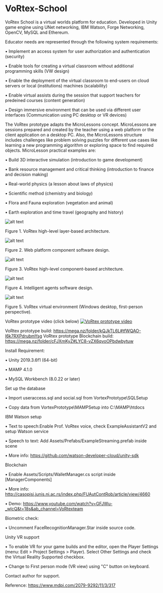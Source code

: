 # VoRtex-School
VoRtex School is a virtual worlds platform for education. Developed in Unity game engine using UNet networking, IBM Watson, Forge Networking, OpenCV, MySQL and Ethereum.

Educator needs are represented through the following system requirements:

•	Implement an access system for user authorization and authentication (security)

•	Enable tools for creating a virtual classroom without additional programming skills (VW design)

•	Enable the deployment of the virtual classroom to end-users on cloud servers or local (institutions) machines (scalability)

•	Enable virtual assists during the session that support teachers for predeined courses (content generation)

•	Design immersive environment that can be used via different user interfaces (Communication using PC desktop or VR devices)



The VoRtex prototype adapts the MicroLessons concept. MicroLessons are sessions prepared and created by the teacher using a web platform or the client application on a desktop PC. Also, the MicroLessons structure includes challenges like problem solving puzzles for different use cases like learning a new programming algorithm or exploring space to find required objects. MicroLesson practical examples are:

•	Build 3D interactive simulation (introduction to game development)

•	Bank resource management and critical thinking (introduction to finance and decision making)

•	Real-world physics (a lesson about laws of physics)

•	Scientific method (chemistry and biology)

•	Flora and Fauna exploration (vegetation and animal)

•	Earth exploration and time travel (geography and history)


![alt text](https://github.com/Aca1990/VoRtex-School/blob/master/Pictures/VoRtex%20high-level%20layer-based%20architecture.png?raw=true)

Figure 1. VoRtex high-level layer-based architecture.


![alt text](https://github.com/Aca1990/VoRtex-School/blob/master/Pictures/Web%20platform%20component%20software%20design.png?raw=true)

Figure 2. Web platform component software design.


![alt text](https://github.com/Aca1990/VoRtex-School/blob/master/Pictures/VoRtex%20high-level%20component-based%20architecture.png?raw=true)

Figure 3. VoRtex high-level component-based architecture.

![alt text](https://github.com/Aca1990/VoRtex-School/blob/master/Pictures/Intelligent%20agents%20software%20design.png?raw=true)

Figure 4. Intelligent agents software design.


![alt text](https://github.com/Aca1990/VoRtex-School/blob/master/Pictures/VoRtex%20virtual%20environment%20(Windows%20desktop%2C%20first-person%20perspective).png?raw=true)

Figure 5. VoRtex virtual environment (Windows desktop, first-person perspective).



VoRtex prototype video (click below)
[![VoRtex prototype video](https://github.com/Aca1990/VoRtex-School/blob/master/Pictures/VoRtex%20virtual%20environment%20(Windows%20desktop%2C%20third-person%20perspective).png)](https://www.youtube.com/watch?v=xmUY6tadgkA&ab_channel=VoRtexteam "VoRtex prototype video")

VoRtex prototype build: https://mega.nz/folder/kQJkTL6L#tfWQAO-l6k7RXPdrubmYsg
VoRtex prototype Blockchain build: https://mega.nz/folder/cFJXmKyZ#LYC8-vZX6qvoOPbdwbytuw

Install Requirement:

•	Unity 2019.3.6f1 (64-bit)

•	MAMP 4.1.0

•	MySQL Workbench (8.0.22 or later)

Set up the database

•	Import useraccess.sql and social.sql from VortexPrototype\SQLSetup

•	Copy data from VortexPrototype\MAMPSetup into C:\MAMP\htdocs

IBM Watson setup

•	Text to speech:Enable Prof. VoRtex voice, check ExampleAssistantV2 and setup Watson service

•	Speech to text: Add Assets/Prefabs/ExampleStreaming.prefab inside scene

•	More info: https://github.com/watson-developer-cloud/unity-sdk

Blockchain

•	Enable Assets/Scripts/WalletManager.cs script inside [ManagerComponents]

•	More info: http://casopisi.junis.ni.ac.rs/index.php/FUAutContRob/article/view/4660

•	Demo: https://www.youtube.com/watch?v=GFJWu-_wlcQ&t=18s&ab_channel=VoRtexteam

Biometric check:

•	Uncomment FaceRecognitionManager.Star inside source code.

Unity VR support

•	To enable VR for your game builds and the editor, open the Player Settings (menu: Edit > Project Settings > Player). Select Other Settings and check the Virtual Reality Supported checkbox.

•	Change to First person mode (VR view) using "C" button on keyboard.

Contact author for support.

Reference: https://www.mdpi.com/2079-9292/11/3/317
